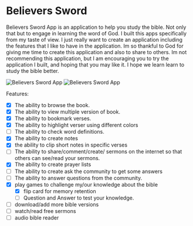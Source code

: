 # Believers Sword

Believers Sword App is an application to help you study the bible. Not only that but to engage in learning the word of God. I built this apps specifically from my taste of view. I just really want to create an application including the features that I like to have in the application. Im so thankful to God for giving me time to create this application and also to share to others. Im not recommending this application, but I am encouraging you to try the application I built, and hoping that you may like it. I hope we learn learn to study the bible better.

![Believers Sword App](https://i.ibb.co/RB8j8BC/Screenshot-2021-10-11-203108.png)
![Believers Sword App](https://i.ibb.co/tYFmjZQ/Screenshot-2021-10-11-203049.png)

Features:
- [x] The ability to browse the book.
- [x] The ability to view multiple version of book.
- [x] The ability to bookmark verses.
- [x] The ability to highlight verser using different colors
- [ ] The ability to check word definitions.
- [x] The ability to create notes
- [x] the ability to clip short notes in specific verses
- [ ] The ability to share/comment/create/ sermons on the internet so that others can see/read your sermons.
- [x] The ability to create prayer lists
- [ ] The ability to create ask the community to get some answers
- [ ] The ability to answer questions from the community.
- [x] play games to challenge my/our knowledge about the bible
   - [x] flip card for memory retention
   - [ ] Question and Answer to test your knowledge.
- [ ] download/add more bible versions
- [ ] watch/read free sermons
- [ ] audio bible reader
